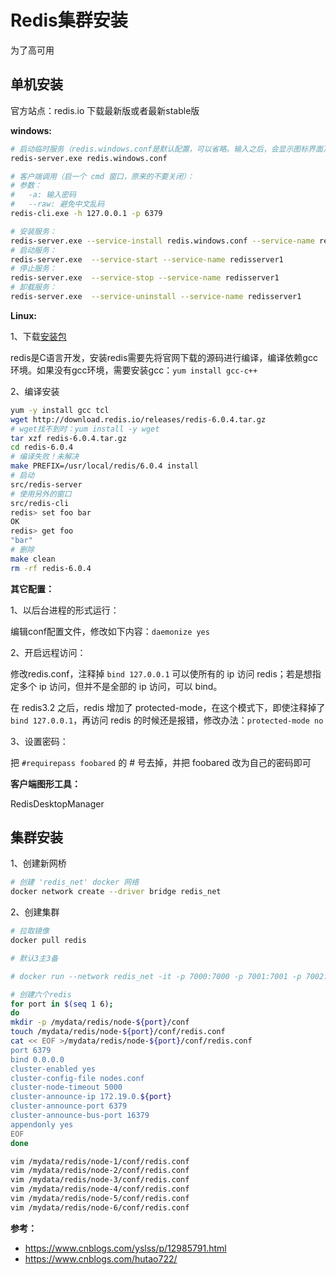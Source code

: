 # Redis集群安装

为了高可用

## 单机安装

官方站点：redis.io 下载最新版或者最新stable版

**windows:**

```sh
# 启动临时服务（redis.windows.conf是默认配置，可以省略。输入之后，会显示图标界面）：
redis-server.exe redis.windows.conf

# 客户端调用（启一个 cmd 窗口，原来的不要关闭）：
# 参数：
#   -a: 输入密码
#   --raw: 避免中文乱码
redis-cli.exe -h 127.0.0.1 -p 6379

# 安装服务：
redis-server.exe --service-install redis.windows.conf --service-name redisserver1 --loglevel verbose --port 6379
# 启动服务：
redis-server.exe  --service-start --service-name redisserver1
# 停止服务：
redis-server.exe  --service-stop --service-name redisserver1
# 卸载服务：
redis-server.exe  --service-uninstall --service-name redisserver1
```

**Linux:**

1、下载[安装包](https://redis.io/download)

redis是C语言开发，安装redis需要先将官网下载的源码进行编译，编译依赖gcc环境。如果没有gcc环境，需要安装gcc：`yum install gcc-c++`

2、编译安装

```sh
yum -y install gcc tcl
wget http://download.redis.io/releases/redis-6.0.4.tar.gz
# wget找不到时：yum install -y wget
tar xzf redis-6.0.4.tar.gz
cd redis-6.0.4
# 编译失败！未解决
make PREFIX=/usr/local/redis/6.0.4 install
# 启动
src/redis-server
# 使用另外的窗口
src/redis-cli
redis> set foo bar
OK
redis> get foo
"bar"
# 删除
make clean
rm -rf redis-6.0.4
```

**其它配置：**

1、以后台进程的形式运行：

编辑conf配置文件，修改如下内容：`daemonize yes`

2、开启远程访问：

修改redis.conf，注释掉 `bind 127.0.0.1` 可以使所有的 ip 访问 redis；若是想指定多个 ip 访问，但并不是全部的 ip 访问，可以 bind。

在 redis3.2 之后，redis 增加了 protected-mode，在这个模式下，即使注释掉了 `bind 127.0.0.1`，再访问 redis 的时候还是报错，修改办法：`protected-mode no`

3、设置密码：

把 `#requirepass foobared` 的 # 号去掉，并把 foobared 改为自己的密码即可

**客户端图形工具：**

RedisDesktopManager



## 集群安装

1、创建新网桥

```sh
# 创建 'redis_net' docker 网络
docker network create --driver bridge redis_net
```

2、创建集群

```sh
# 拉取镜像
docker pull redis

# 默认3主3备

# docker run --network redis_net -it -p 7000:7000 -p 7001:7001 -p 7002:7002 -p 7003:7003 -p 7004:7004 -p 7005:7005 -p 7006:7006 -p 7007:7007 grokzen/redis-cluster

# 创建六个redis
for port in $(seq 1 6);
do
mkdir -p /mydata/redis/node-${port}/conf
touch /mydata/redis/node-${port}/conf/redis.conf
cat << EOF >/mydata/redis/node-${port}/conf/redis.conf
port 6379
bind 0.0.0.0
cluster-enabled yes
cluster-config-file nodes.conf
cluster-node-timeout 5000
cluster-announce-ip 172.19.0.${port}
cluster-announce-port 6379
cluster-announce-bus-port 16379
appendonly yes
EOF
done

vim /mydata/redis/node-1/conf/redis.conf
vim /mydata/redis/node-2/conf/redis.conf
vim /mydata/redis/node-3/conf/redis.conf
vim /mydata/redis/node-4/conf/redis.conf
vim /mydata/redis/node-5/conf/redis.conf
vim /mydata/redis/node-6/conf/redis.conf


```



**参考：**

- https://www.cnblogs.com/yslss/p/12985791.html
- https://www.cnblogs.com/hutao722/